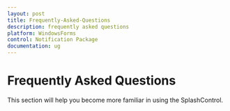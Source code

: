 ```yaml
---
layout: post
title: Frequently-Asked-Questions
description: frequently asked questions
platform: WindowsForms
control: Notification Package 
documentation: ug
---
```


# Frequently Asked Questions

This section will help you become more familiar in using the SplashControl.

